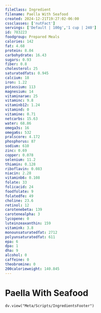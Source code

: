 ```yaml
---
fileClass: Ingredient
filename: Paella With Seafood
created: 2024-12-21T19:27:02-06:00
cssclasses: ['nutFact']
servings: ['Default | 100g','1 cup | 240']
id: 783223
foodgroup: Prepared Meals
calories: 142
fat: 4.68
protein: 8.04
carbohydrate: 16.43
sugars: 0.93
fiber: 0.8
cholesterol: 25
saturatedfats: 0.945
calcium: 18
iron: 1.22
potassium: 113
magnesium: 14
vitaminarae: 25
vitaminc: 9.8
vitaminb12: 1.24
vitamind: 0
vitamine: 0.71
netcarbs: 15.63
water: 68.86
omega3s: 16
omega6s: 532
pralscore: 4.172
phosphorus: 87
sodium: 610
zinc: 0.69
copper: 0.078
selenium: 11.2
thiamin: 0.128
riboflavin: 0.083
niacin: 2.28
vitaminb6: 0.108
folate: 33
folicacid: 24
foodfolate: 9
folatedfe: 49
choline: 23.6
retinol: 12
carotenebeta: 139
carotenealpha: 3
lycopene: 0
luteinzeaxanthin: 159
vitamink: 3.8
monounsaturatedfat: 2712
polyunsaturatedfat: 611
epa: 6
dpa: 1
dha: 9
alcohol: 0
caffeine: 0
theobromine: 0
200calorieweight: 140.845
---
```


# Paella With Seafood

```dataviewjs
dv.view("Meta/Scripts/IngredientsFooter")
```